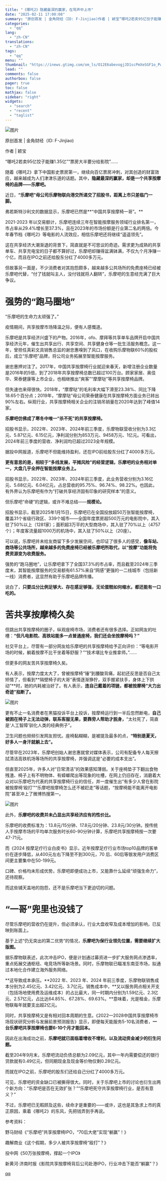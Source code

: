 ```yaml
---
title: "《哪吒2》隐藏最深的赢家，在骂声中上市"
date: "2025-02-11 17:00:08"
summary: "原创首发 | 金角财经（ID: F-Jinjiao)作者 | 颖宝“哪吒2若卖95亿饺子能赚1.35..."
categories:
  - "qq"
lang:
  - "zh-CN"
translations:
  - "zh-CN"
tags:
  - "qq"
menu: ""
thumbnail: "https://inews.gtimg.com/om_ls/O12E6abevogjJD1scPmXeSGF1o_Pwpr42Vd6MInCVCP9sAA_640360/0"
lead: ""
comments: false
authorbox: false
pager: true
toc: false
mathjax: false
sidebar: "right"
widgets:
  - "search"
  - "recent"
  - "taglist"
---
```


![图片](https://inews.gtimg.com/news_bt/OOu00OlGmeKnTmfqpL8FluzT5go0RLJtgnHn1FLsYVb-8AA/641)

原创首发 | 金角财经（ID: F-Jinjiao)

作者 | 颖宝

“哪吒2若卖95亿饺子能赚1.35亿”“票房大半要分给影院”……

随着《哪吒2》拿下中国影史票房第一，继续向百亿票房冲刺，对其创造的财富效应，越来越成为人们津津乐道的话题。其中，**隐藏最深的赢家，却是一个共享按摩椅的品牌——乐摩吧。**

近日，**“乐摩吧”母公司乐摩物联向港交所递交了招股书，距离上市只差临门一脚。**

弗若斯特沙利文的数据显示，乐摩吧已然是**“中国共享按摩椅一哥”。**

2021-2023 年以交易额计，乐摩吧连续三年在智能按摩服务领域行业排名第一，市占率从29.4%增长至37.3%，且在2023年的市场份额是行业第二名的两倍。今年春节档《哪吒2》等电影的人流效应，相信乐摩吧还将继续“遥遥领先”。

这在共享经济大潮渐退的背景下，简直就是不可思议的奇迹。需求更为成熟的共享单车、共享充电宝的日子都不算好过，乐摩吧却赚得盆满钵满，不仅九个月净赚一个亿，而且在IPO之前还给股东分红了4000多万元。

但故事另一面是，不少消费者对其抱怨颇多，越来越多公共场所的免费座椅已经被乐摩吧代替，“付了钱就叫主人，没付钱就将人翻转”，乐摩吧的生意经充满了巨大争议。

强势的“跑马圈地”
=========

“乐摩吧的生命力太顽强了。”

疫情期间，共享按摩市场降温之际，便有人感慨道。

乐摩吧是共享经济兴盛下的产物。2016年，ofo、摩拜等共享单车品牌开启中国共享经济元年，催生出共享出行、共享空间、共享健身仓等一批生活服务概念。这一年，曾担任真彩文具销售总监的谢忠惠嗅到了风口，在收购乐摩物联60%的股权后，成立“乐摩吧”品牌，将公司业务拓展至智能按摩服务。

谢忠惠押对注了。2017年，中国共享按摩椅行业就迎来春天，新增注册企业数量是2016年的5倍，到了2018年共享按摩椅总数已超过100万台。顾家家居、奥佳华、荣泰健康等上市企业，也相继推出“爽客”“摩摩哒”等共享按摩椅品牌。

但失速也来得很快。2018年，“摩摩哒”的毛利率大幅下滑至23.38%、同比下降18.65个百分点；2019年，“摩摩哒”母公司荣泰健康在共享按摩椅方面业务已转出90%左右。纵观行业，共享按摩椅相关企业的注销吊销量在2020年达到了峰值14家。

**乐摩吧仿佛成了寒冬中唯一“杀不死”的共享按摩椅。**

招股书显示，2022年、2023年、2024年前三季度，乐摩物联营收分别为3.3亿元、5.87亿元、6.15亿元，净利润分别为853万元、9458万元、1亿元。可看出，2024年前三季度的营收、净利润均已超过2023全年规模。

据投中网报道，乐摩吧不但能维持盈利，还在IPO前给股东分红了4000多万元。

**更有意思的是，相较于“多线发展，平摊风险”的经营逻辑，乐摩吧的业务相对单一，大盘几乎全押在智能按摩业务上。**

招股书显示，2022年、2023年、2024年前三季度，此业务营收分别为3.16亿元、5.68亿元、6.04亿元，占总营收的95.75%、96.74%、98.22%。也因此，有外界认为乐摩吧有作为“打破共享经济固有印象的研究样本”的意义。

但乐摩吧“命硬”的逻辑，或许不难总结——**规模论。**

招股书显示，截至2025年1月15日，乐摩吧已在全国投放超50万张智能按摩椅，覆盖31个省级行政区、339个城市——全国年度票房超500万元的电影院中，其入驻了50%以上（1281家）；面积超3万平的大型商场中，其入驻了70%以上（4757个）；年度客流量超1000万的机场中，其入驻了50%以上（20座）。

可以说，乐摩吧并未给友商留下多少发展空间，也印证了很多人的感受，**像车站、商场等公共场所，越来越多的免费座椅已经被乐摩吧所取代，以“按摩”功能将免费资源变为收费服务。**

强势的“跑马圈地”，让乐摩吧拿下了全国37.3%的市占率，而且截至2024年三季度末，其智能按摩服务的交易额有61.57%来自“网感”更强的一二线城市（包括新一线）消费者，这显然有助于乐摩吧品牌传播。

说白了，**只要瓜分比例足够大、存在感足够强，无论蛋糕如何缩水，都还能有一口吃的。**

苦共享按摩椅久矣
========

但跳出共享按摩椅的圈子，纵观座椅市场，消费者还有很多选择。正如网友的吐槽：**“但凡电影院、高铁站能多一点普通座椅，我们还会坐按摩椅吗？”**

社交平台上，尽管有一部分网友给乐摩吧的共享按摩椅给予正向评价：“等电影开场的时候，躺着按摩不比干坐着等舒服？”“技术堪比专业推拿师。”……

但更多的网友苦共享按摩椅久矣。

有人表示，按摩力度太大了，曾被按摩椅“锤”到腰酸背痛，起初还反思是否自己太矫情了，但看到**隔壁椅子的大哥“表情逐渐狰狞，双手握紧扶手，身体上下拱动”**时，她的内耗被治好了。有人表示，**连自己戴着的项链，都被按摩椅“大力出奇迹”掐断了。**

![图片](https://inews.gtimg.com/news_bt/OmbRdEIo5b-MxgY5iLoyYykoU2Qd8k45lKHml9Bngl-IMAA/641)

更有不止一名消费者在黑猫投诉平台上投诉，按摩椅运行到一半后忽然断电，**自己被困在椅子上无法动弹，联系客服无果，要靠旁人帮助才脱身，**“太社死了，简直是‘人工智障’驯化人类的经典例子”。

卫生问题也频频引发网友担忧。座椅黏糊糊，是被提及最多的点，**“特别是夏天，好多人一身汗就躺上去”。**

尽管早在2023年，乐摩吧创始人谢忠惠就曾对媒体表示，公司有配备专人每天擦拭清洁高铁机场等场所的共享按摩椅，并强调这是“必要的成本支出”。

但直至2025年，许多人对“日常清洁”的效果感知薄弱。关于座椅垫子下翻出食物残渣、椅子上有不明物体、有蟑螂爬出等现象的吐槽，在网上仍旧存在，消磨着大众对以乐摩吧为代表的共享按摩椅行业的信任，并一度催生出“有多少人曾在影院被按摩椅‘殴打’”“乐摩吧按摩椅怎么还不被赶走”等话题，“按摩椅能不能离开电影院”甚至冲上了微博热搜第一。

![图片](https://inews.gtimg.com/news_bt/Oq5DOW5d4ccjXSEJuTrZoTXjQQm5-iW2KvQ4KS6nKtUCkAA/641)

此外，**乐摩吧的收费并未凸显出共享经济应有的性价比。**

乐摩吧的收费标准为：13.8元/15分钟、17.8元/20分钟、23.8元/30分钟。按传统人手按摩市场的平均单次服务时长60-90分钟计算，乐摩吧共享按摩椅按一次要47-71元。

而《2024 按摩足疗行业白皮书》显示，近年按摩足疗行业市场top10品牌的客单价在逐步降低，从400元左右下降至不到300元，70 后、60后等银发用户消费区间更主要集中在50-199元。

口碑、价格均未形成优势，乐摩吧即便成功上市，又能靠什么延续“顽强生命力”，还待观察。

而这些铺天盖地的抱怨，还不是乐摩吧当下更迫切的问题。

“一哥”兜里也没钱了
==========

尽管乐摩吧的营收仍在提升，但必须承认，行业大盘收窄及成本增加的影响，已反映到账面上。

基于上述“仍无突出的第二优势”的情况，**乐摩吧为保行业领先位置，需要继续扩大版图。**

据乐摩物联表述，此次冲击IPO，便是计划通过募资进一步扩大服务网点渗透率，重点拓展交通枢纽、电竞场所等新场景。同时，乐摩物联已瞄准东南亚市场，拟通过本地化合作建立海外服务网络。

**这导致成本承压。**2022 年、2023 年、2024 年前三季度，乐摩物联销售成本分别为2.45亿元、3.42亿元、3.7亿元。销售成本中，**又以服务网点相关开支（包括场地使用费及运维成本）的占比最大，同一时期内分别为1.59亿元、2.3亿元、2.57亿元，占比达64.85%、67.28%、69.63%。**意味着，光是租金，乐摩物联每年就要支出超2亿元。

同时，共享按摩椅又是有相对回本周期的生意。《2022—2028中国共享按摩椅市场现状研究分析与发展前景预测报告》显示，即便每天能服务5-10名消费者，**一台乐摩吧共享按摩椅也要6-10个月才能回本。**

因此在出海成功之前，**乐摩吧就已面临着增收不增利，以及流动资金减少的衍生问题。**

截至204年9月末，乐摩吧流动负债总额为2.09亿元，其中一年内需要偿还的银行贷款就有0.49亿元，但同期现金及现金等价物仅剩0.28亿元。

而就在IPO之前，乐摩吧的股东们还给自己分红了4000多万元。

可见，乐摩吧的资金缺口已被撕得很大。同时，关于乐摩吧上市的讨论也衍生出两个新方向：“乐摩吧是否在无效扩张？”“乐摩吧死守共享按摩椅行业，是否有意义？”

不过，乐摩吧已无暇顾及这些，续命才是重要的——或许，这也是其急求上市的真正原因，乘着《哪吒2》的东风，先把钱弄到手再说。

参考资料：

野马财经《“乐摩吧”共享按摩椅IPO，“70后大佬”实现“躺赢”！》

趣解商业《这个假期，多少人被共享按摩椅“殴打”？》

投中网《50万张按摩椅，撑起一个IPO》

新黄河·济南时报《影院共享按摩椅背后公司赴港IPO，行业冲击下能否“躺赢”？》

[qq](https://new.qq.com/rain/a/20250211A06DZ300)
